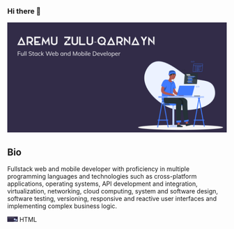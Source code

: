 ### Hi there 👋

![banner-image](img/git-hub-profile-banner.png)

## Bio ##
Fullstack web and mobile developer with proficiency in multiple programming languages and technologies such as cross-platform applications, operating systems, API development and integration, virtualization, networking, cloud computing, system and software design, software testing, versioning, responsive and reactive user interfaces and implementing complex business logic.


<img src="img/git-hub-profile-banner.png" width="24"> HTML


<!--
**tech-nyn/tech-nyn** is a ✨ _special_ ✨ repository because its `README.md` (this file) appears on your GitHub profile.

Here are some ideas to get you started:

- 🔭 I’m currently working on ...
- 🌱 I’m currently learning ...
- 👯 I’m looking to collaborate on ...
- 🤔 I’m looking for help with ...
- 💬 Ask me about ...
- 📫 How to reach me: ...
- 😄 Pronouns: ...
- ⚡ Fun fact: ...
-->
